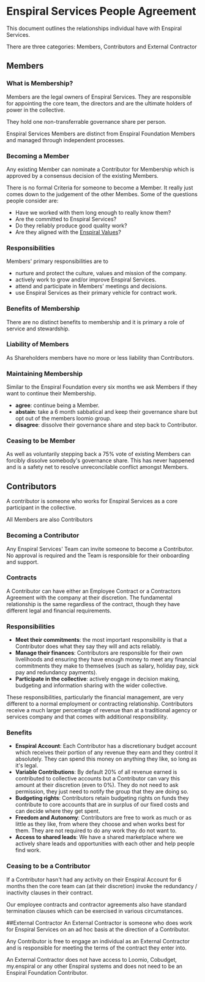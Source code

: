 # Enspiral Services People Agreement

This document outlines the relationships individual have with Enspiral Services.

There are three categories: Members, Contributors and External Contractor

## Members

### What is Membership?
Members are the legal owners of Enspiral Services. They are responsible for appointing the core team, the directors and are the ultimate holders of power in the collective. 

They hold one non-transferrable governance share per person.

Enspiral Services Members are distinct from Enspiral Foundation Members and managed through independent processes.

### Becoming a Member
Any existing Member can nominate a Contributor for Membership which is approved by a consensus decision of the existing Members.

There is no formal Criteria for someone to become a Member. It really just comes down to the judgement of the other Membes. Some of the questions people consider are: 

* Have we worked with them long enough to really know them?
* Are the committed to Enspiral Services?
* Do they reliably produce good quality work?
* Are they aligned with the [Enspiral Values](https://github.com/enspiral/agreements/blob/services-ownership/agreements/vision.md#where-we-are-starting-from---our-core-values)?

### Responsibilities
Members' primary responsibilities are to 

* nurture and protect the culture, values and mission of the company.
* actively work to grow and/or improve Enspiral Services.
* attend and participate in Members' meetings and decisions.
* use Enspiral Services as their primary vehicle for contract work.

### Benefits of Membership
There are no distinct benefits to membership and it is primary a role of service and stewardship.

### Liability of Members
As Shareholders members have no more or less liability than Contributors. 

### Maintaining Membership
Similar to the Enspiral Foundation every six months we ask Members if they want to continue their Membership. 

* **agree**: continue being a Member.
* **abstain**: take a 6 month sabbatical and keep their governance share but opt out of the members loomio group.
* **disagree**: dissolve their governance share and step back to Contributor.

### Ceasing to be  Member
As well as voluntarily stepping back a 75% vote of existing Members can forcibly dissolve somebody's governance share. This has never happened and is a safety net to resolve unreconcilable conflict amongst Members.

## Contributors

A contributor is someone who works for Enspiral Services as a core participant in the collective.

All Members are also Contributors

### Becoming a Contributor
Any Enspiral Services' Team can invite someone to become a Contributor. No approval is required and the Team is responsible for their onboarding and support.

### Contracts
A Contributor can have either an Employee Contract or a Contractors Agreement with the company at their discretion. The fundamental relationship is the same regardless of the contract, though they have different legal and financial requirements.

### Responsibilities

* **Meet their commitments**: the most important responsibility is that a Contributor does what they say they will and acts reliably.
* **Manage their finances**: Contributors are responsible for their own livelihoods and ensuring they have enough money to meet any financial commitments they make to themselves (such as salary, holiday pay, sick pay and redundancy payments). 
* **Participate in the collective**: actively engage in  decision making, budgeting and information sharing with the wider collective.

These responsibilities, particularly the financial management, are very different to a normal employment or contracting relationship. Contributors receive a much larger percentage of revenue than at a traditional agency or services company and that comes with additional responsibility.

### Benefits

* **Enspiral Account**: Each Contributor has a discretionary budget account which receives their portion of any revenue they earn and they control it absolutely. They can spend this money on anything they like, so long as it's legal.
* **Variable Contributions**: By default 20% of all revenue earned is contributed to collective accounts but a Contributor can vary this amount at their discretion (even to 0%). They do not need to ask permission, they just need to notify the group that they are doing so.
* **Budgeting rights**: Contributors retain budgeting rights on funds they contribute to core accounts that are in surplus of our fixed costs and can decide where they get spent.
* **Freedom and Autonomy**: Contributors are free to work as much or as little as they like, from where they choose and when works best for them. They are not required to do any work they do not want to.
* **Access to shared leads**: We have a shared marketplace where we actively share leads and opportunities with each other and help people find work.

### Ceasing to be a Contributor
If a Contributor hasn't had any activity on their Enspiral Account for 6 months then the core team can (at their discretion) invoke the redundancy / inactivity clauses in their contract.

Our employee contracts and contractor agreements also have standard termination clauses which can be exercised in various circumstances.

##External Contractor
An External Contractor is someone who does work for Enspiral Services on an ad hoc basis at the direction of a Contributor. 

Any Contributor is free to engage an individual as an External Contractor and is responsible for meeting the terms of the contract they enter into. 

An External Contractor does not have access to Loomio, Cobudget, my.enspiral or any other Enspiral systems and does not need to be an Enspiral Foundation Contributor.